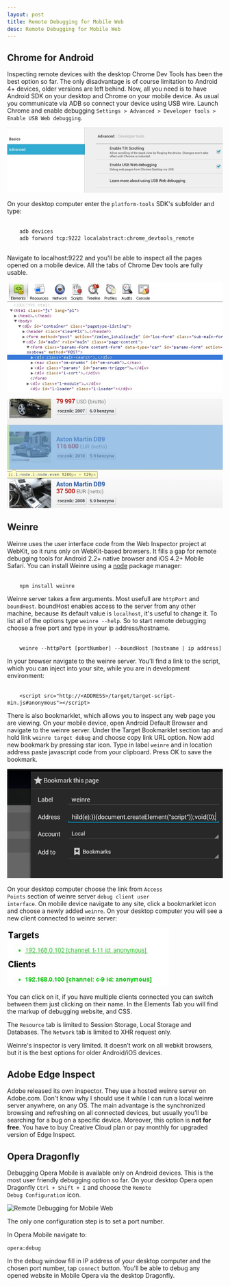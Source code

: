```yaml
---
layout: post
title: Remote Debugging for Mobile Web
desc: Remote Debugging for Mobile Web
---
```


<h2>Chrome for Android</h2>
Inspecting remote devices with the desktop Chrome Dev Tools has been the best option so far.  The only disadvantage is of course
limitation to Android 4+ devices, older versions are left behind. Now, all you need is to have Android SDK on your desktop and
Chrome on your mobile device. As usual you communicate via ADB so connect your device using USB wire.
Launch Chrome and enable debugging <code>Settings > Advanced > Developer tools > Enable USB Web debugging</code>.

<p>
    <img class="articlePhoto" src="/images/Remote_Debugging_for_Mobile_Web/Remote_Debugging_for_Mobile_Web_photo1.png" alt="Remote Debugging for Mobile Web" />
</p>

On your desktop computer enter the <code>platform-tools</code> SDK's subfolder and type:
<pre>
<code>
    adb devices
    adb forward tcp:9222 localabstract:chrome_devtools_remote
</code>
</pre>

Navigate to localhost:9222 and you'll be able to inspect all the pages opened on a mobile device.
All the tabs of Chrome Dev tools are fully usable.

<p>
<img class="articlePhoto" src="/images/Remote_Debugging_for_Mobile_Web/Remote_Debugging_for_Mobile_Web_photo2.png" alt="Remote Debugging for Mobile Web" />
</p>

<p>
<img class="articlePhoto" src="/images/Remote_Debugging_for_Mobile_Web/Remote_Debugging_for_Mobile_Web_photo3.png" alt="Remote Debugging for Mobile Web" />
</p>

<h2>Weinre</h2>
Weinre uses the user interface code from the Web Inspector project at WebKit, so it runs only on WebKit-based browsers.
It fills a gap for remote debugging tools for Android 2.2+ native browser and iOS 4.2+ Mobile Safari.
You can install Weinre using a <a href="http://nodejs.org/download/" target="_blank">node</a> package manager:

<pre><code>
    npm install weinre
</code></pre>

Weinre server takes a few arguments. Most usefull are <code>httpPort</code> and <code>boundHost</code>. boundHost enables
access to the server from any other machine, because its default value is <code>localhost</code>, it's useful to change it.
To list all of the options type <code>weinre --help</code>. So to start remote debugging choose a free port and type in your ip address/hostname.
<pre><code>
    weinre --httpPort [portNumber] --boundHost [hostname | ip address]
</code></pre>

In your browser navigate to the weinre server. You'll find a link to the script, which you can inject into your site, while you are in development environment:
<pre><code>
    &lt;script src="http://&lt;ADDRESS&gt;/target/target-script-min.js#anonymous"&gt;&lt;/script&gt;
</code></pre>

There is also bookmarklet, which allows you to inspect any web page you are viewing.
On your mobile device, open Android Default Browser and navigate to the weinre server. Under the Target Bookmarklet section
tap and hold link <code>weinre target debug</code> and choose copy link URL option. Now add new bookmark by pressing star icon.
Type in label <code>weinre</code> and in location address paste javascript code from your clipboard. Press OK to save the bookmark.

<p>
    <img class="articlePhoto" src="/images/Remote_Debugging_for_Mobile_Web/weinre_photo1.png" alt="Remote Debugging for Mobile Web" />
</p>

On your desktop computer choose the link from <code>Access Points</code> section of weinre server <code>debug client user interface</code>.
On mobile device navigate to any site, click a bookmarklet icon and choose a newly added <code>weinre</code>.
On your desktop computer you will see a new client connected to weinre server:

<p>
<img class="articlePhoto" src="/images/Remote_Debugging_for_Mobile_Web/weinre_photo2.png" alt="Remote Debugging for Mobile Web" />
</p>

You can click on it, if you have multiple clients connected you can switch between them just clicking on their name.
In the Elements Tab you will find the markup of debugging website, and CSS.

The <code>Resource</code> tab is limited to Session Storage, Local Storage and Databases.
The <code>Network</code> tab is limited to XHR request only.

Weinre's inspector is very limited. It doesn’t work on all webkit browsers, but it is the best options for older Android/iOS devices.

<h2>Adobe Edge Inspect</h2>
Adobe released its own inspector. They use a hosted weinre server on Adobe.com.
Don't know why I should use it while I can run a local weinre server anywhere, on any OS.
The main advantage is the synchronized browsing and refreshing on all connected devices, but usually you’ll be searching
for a bug on a specific device. Moreover, this option is <strong>not for free</strong>. You have to buy Creative Cloud plan or pay monthly for upgraded version of Edge Inspect.

<h2>Opera Dragonfly</h2>

Debugging Opera Mobile is available only on Android devices. This is the most user friendly debugging option so far.
On your desktop Opera open Dragonfly <code>Ctrl + Shift + I</code> and choose the <code>Remote Debug Configuration</code> icon.

<p>
<img class="articlePhoto" src="/images/Remote_Debugging_for_Mobile_Web/dragonfly1.png" alt="Remote Debugging for Mobile Web" />
</p>

The only one configuration step is to set a port number.

In Opera Mobile navigate to:

<pre><code>opera:debug</code></pre>

In the debug window fill in IP address of your desktop computer and the chosen port number, tap <code>connect</code> button.
You'll be able to debug any opened website in Mobile Opera via the desktop Dragonfly.
